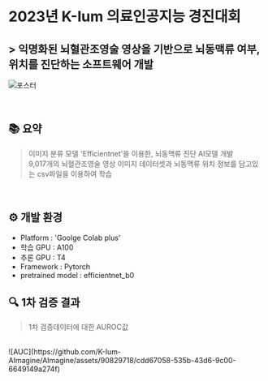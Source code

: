 # 2023년 K-Ium 의료인공지능 경진대회
## > 익명화된 뇌혈관조영술 영상을 기반으로 뇌동맥류 여부, 위치를 진단하는 소프트웨어 개발

![포스터](https://github.com/K-Ium-AImagine/AImagine/assets/90829718/16390247-1bc0-4a3a-a2b6-38a6463cc9d8)

<br />

## 📚 요약
> 이미지 분류 모델 'Efficientnet'을 이용한, 뇌동맥류 진단 AI모델 개발 <br />
> 9,017개의 뇌혈관조영술 영상 이미지 데이터셋과 뇌동맥류 위치 정보를 담고있는 csv파일을 이용하여 학습

<br />

## ⚙ 개발 환경
- Platform : 'Goolge Colab plus'
- 학습 GPU : A100
- 추론 GPU : T4
- Framework : Pytorch
- pretrained model : efficientnet_b0

## 🔍 1차 검증 결과
> 1차 검증데이터에 대한 AUROC값
<br />
![AUC](https://github.com/K-Ium-AImagine/AImagine/assets/90829718/cdd67058-535b-43d6-9c00-6649149a274f)
